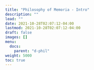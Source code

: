 ```yaml
---
title: "Philosophy of Memoria - Intro"
description: ""
lead: ""
date: 2021-10-28T02:07:12-04:00
lastmod: 2021-10-28T02:07:12-04:00
draft: false
images: []
menu: 
  docs:
    parent: "d-phil"
weight: 5000
toc: true
---
```

